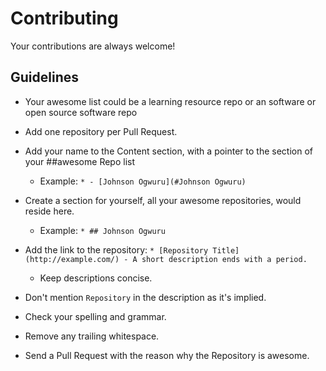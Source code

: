 # Contributing

Your contributions are always welcome!

## Guidelines

* Your awesome list could be a learning resource repo or an software or open source software repo
* Add one repository per Pull Request.
* Add your name to the Content section, with a pointer to the section of your ##awesome Repo list 
    * Example: `* - [Johnson Ogwuru](#Johnson Ogwuru)`
* Create a section for yourself, all your awesome repositories, would reside here.
    * Example: `* ## Johnson Ogwuru`
* Add the link to the repository: `* [Repository Title](http://example.com/) - A short description ends with a period.`
    * Keep descriptions concise.

* Don't mention `Repository` in the description as it's implied.
* Check your spelling and grammar.
* Remove any trailing whitespace.
* Send a Pull Request with the reason why the Repository is awesome.